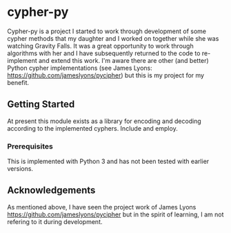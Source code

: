 # cypher-py

Cypher-py is a project I started to work through development of some cypher 
  methods that my daughter and I worked on together while she was watching
  Gravity Falls. It was a great opportunity to work through algorithms with
  her and I have subsequently returned to the code to re-implement and 
  extend this work. I'm aware there are other (and better) Python cypher 
  implementations (see James Lyons: https://github.com/jameslyons/pycipher)
  but this is my project for my benefit. 

## Getting Started

At present this module exists as a library for encoding and decoding according
  to the implemented cyphers. Include and employ. 

### Prerequisites

This is implemented with Python 3 and has not been tested with earlier 
  versions.

## Acknowledgements 

As mentioned above, I have seen the project work of James Lyons 
  https://github.com/jameslyons/pycipher but in the spirit of learning, I am 
  not refering to it during development. 